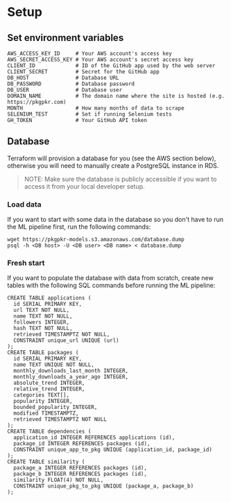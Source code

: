 # Setup


## Set environment variables

```
AWS_ACCESS_KEY_ID     # Your AWS account's access key
AWS_SECRET_ACCESS_KEY # Your AWS account's secret access key
CLIENT_ID             # ID of the GitHub app used by the web server
CLIENT_SECRET         # Secret for the GitHub app
DB_HOST               # Database URL
DB_PASSWORD           # Database password
DB_USER               # Database user
DOMAIN_NAME           # The domain name where the site is hosted (e.g. https://pkgpkr.com)
MONTH                 # How many months of data to scrape
SELENIUM_TEST         # Set if running Selenium tests
GH_TOKEN              # Your GitHub API token
```

## Database

Terraform will provision a database for you (see the AWS section below), otherwise you will need to manually create a PostgreSQL instance in RDS.

> NOTE: Make sure the database is publicly accessible if you want to access it from your local developer setup.

### Load data

If you want to start with some data in the database so you don't have to run the ML pipeline first, run the following commands:

```
wget https://pkgpkr-models.s3.amazonaws.com/database.dump
psql -h <DB host> -U <DB user> <DB name> < database.dump
```

### Fresh start

If you want to populate the database with data from scratch, create new tables with the following SQL commands before running the ML pipeline:

```
CREATE TABLE applications (
  id SERIAL PRIMARY KEY,
  url TEXT NOT NULL,
  name TEXT NOT NULL,
  followers INTEGER,
  hash TEXT NOT NULL,
  retrieved TIMESTAMPTZ NOT NULL,
  CONSTRAINT unique_url UNIQUE (url)
);
CREATE TABLE packages (
  id SERIAL PRIMARY KEY,
  name TEXT UNIQUE NOT NULL,
  monthly_downloads_last_month INTEGER,
  monthly_downloads_a_year_ago INTEGER,
  absolute_trend INTEGER,
  relative_trend INTEGER,
  categories TEXT[],
  popularity INTEGER,
  bounded_popularity INTEGER,
  modified TIMESTAMPTZ,
  retrieved TIMESTAMPTZ NOT NULL
);
CREATE TABLE dependencies (
  application_id INTEGER REFERENCES applications (id),
  package_id INTEGER REFERENCES packages (id),
  CONSTRAINT unique_app_to_pkg UNIQUE (application_id, package_id)
);
CREATE TABLE similarity (
  package_a INTEGER REFERENCES packages (id),
  package_b INTEGER REFERENCES packages (id),
  similarity FLOAT(4) NOT NULL,
  CONSTRAINT unique_pkg_to_pkg UNIQUE (package_a, package_b)
);
```
